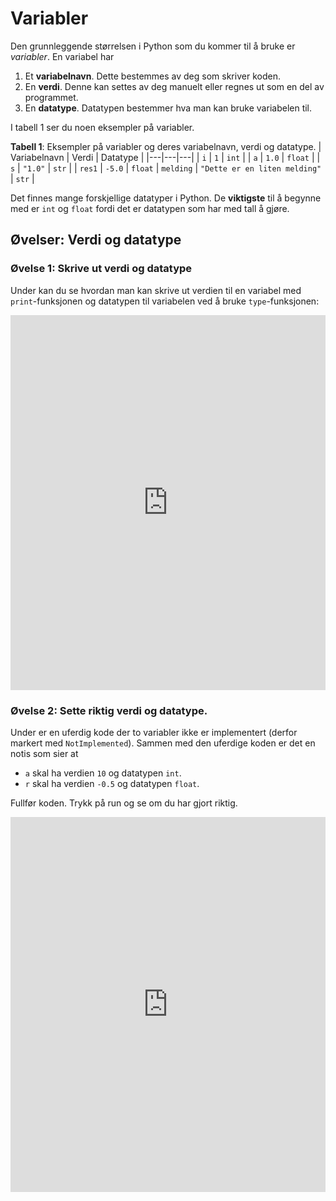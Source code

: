# Variabler 

Den grunnleggende størrelsen i Python som du kommer til å bruke er *variabler*. En variabel har 

1. Et **variabelnavn**. Dette bestemmes av deg som skriver koden.
2. En **verdi**. Denne kan settes av deg manuelt eller regnes ut som en del av programmet.
3. En **datatype**. Datatypen bestemmer hva man kan bruke variabelen til.

I tabell 1 ser du noen eksempler på variabler. 

**Tabell 1**: Eksempler på variabler og deres variabelnavn, verdi og datatype.
| Variabelnavn | Verdi | Datatype |
|---|---|---|
| `i` | `1` | `int` |
| `a` | `1.0` | `float` |
| `s` | `"1.0"` | `str` |
| `res1` | `-5.0` | `float`
| `melding` | `"Dette er en liten melding"` | `str` |


Det finnes mange forskjellige datatyper i Python. De **viktigste** til å begynne med er `int` og `float` fordi det er datatypen som har med tall å gjøre.

## Øvelser: Verdi og datatype

### Øvelse 1: Skrive ut verdi og datatype

Under kan du se hvordan man kan skrive ut verdien til en variabel med `print`-funksjonen og datatypen til variabelen ved å bruke `type`-funksjonen:

<iframe src="https://trinket.io/embed/python/61f0fa2c97" width="100%" height="600" frameborder="0" marginwidth="0" marginheight="0" allowfullscreen></iframe>


### Øvelse 2: Sette riktig verdi og datatype.

Under er en uferdig kode der to variabler ikke er implementert (derfor markert med `NotImplemented`). Sammen med den uferdige koden er det en notis som sier at

- `a` skal ha verdien `10` og datatypen `int`.
- `r` skal ha verdien `-0.5` og datatypen `float`.

Fullfør koden. Trykk på run og se om du har gjort riktig.

<iframe src="https://trinket.io/embed/python/2fd0bb1151" width="100%" height="600" frameborder="0" marginwidth="0" marginheight="0" allowfullscreen></iframe>